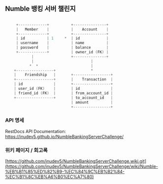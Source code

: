 ## Numble 뱅킹 서버 챌린지

```kotlin

     +-------------+          +---------------+
     |   Member    |          |    Account    |
     +-------------+          +---------------+
     | id          | 1     *  | id            |
     | username    |          | name          |
     | password    |          | balance       |
     +-------------+          | owner_id (FK) |
            |                 +---------------+
            |                          |
           *  *                        |
    +-----------------+                *
    |    Friendship   |       +-----------------+
    +-----------------+       |    Transaction  |
    | id              |       +-----------------+
    | user_id (FK)    |       | id              |
    | friend_id (FK)  |       | from_account_id |
    +-----------------+       | to_account_id   |
                              | amount          |
                              +-----------------+
```


### API 명세

RestDocs API Documentation:
https://inudev5.github.io/NumbleBankingServerChallenge/


### 위키 페이지 / 회고록
[https://github.com/inudev5/NumbleBankingServerChallenge.wiki.git](https://github.com/inudev5/NumbleBankingServerChallenge/wiki/Numble-%EB%B1%85%ED%82%B9-%EC%84%9C%EB%B2%84-%EC%B1%8C%EB%A6%B0%EC%A7%80)
